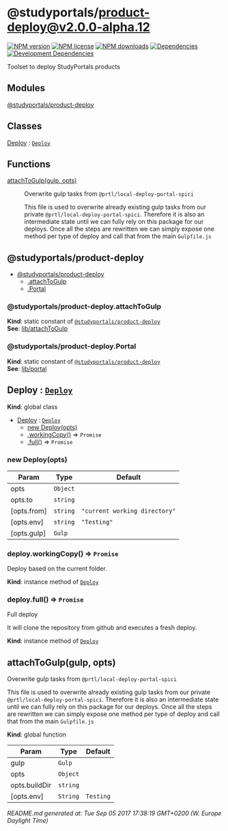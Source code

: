 # @studyportals/product-deploy@v2.0.0-alpha.12

<a href="https://www.npmjs.com/package/@studyportals/product-deploy" title="View this project on NPM" target="_blank"><img src="https://img.shields.io/npm/v/@studyportals/product-deploy.svg?style=flat" alt="NPM version" /></a>
<a href="https://www.npmjs.com/package/@studyportals/product-deploy" title="View this project on NPM" target="_blank"><img src="https://img.shields.io/npm/l/@studyportals/product-deploy.svg?style=flat" alt="NPM license" /></a>
<a href="https://www.npmjs.com/package/@studyportals/product-deploy" title="View this project on NPM" target="_blank"><img src="https://img.shields.io/npm/dm/@studyportals/product-deploy.svg?style=flat" alt="NPM downloads" /></a>
<a href="https://david-dm.org/studyportals/product-deploy" title="View this project on David" target="_blank"><img src="https://img.shields.io/david/studyportals/product-deploy.svg?style=flat" alt="Dependencies" /></a>
<a href="https://david-dm.org/studyportals/product-deploy" title="View this project on David" target="_blank"><img src="https://img.shields.io/david/dev/studyportals/product-deploy.svg?style=flat" alt="Development Dependencies" /></a>

Toolset to deploy StudyPortals products

## Modules

<dl>
<dt><a href="#module_@studyportals/product-deploy">@studyportals/product-deploy</a></dt>
<dd></dd>
</dl>

## Classes

<dl>
<dt><a href="#Deploy">Deploy</a> : <code><a href="#Deploy">Deploy</a></code></dt>
<dd></dd>
</dl>

## Functions

<dl>
<dt><a href="#attachToGulp">attachToGulp(gulp, opts)</a></dt>
<dd><p>Overwrite gulp tasks from <code>@prtl/local-deploy-portal-spici</code></p>
<p>This file is used to overwrite already existing gulp tasks from our private
<code>@prtl/local-deploy-portal-spici</code>. Therefore it is also an intermediate state
until we can fully rely on this package for our deploys. Once all the steps
are rewritten we can simply expose one method per type of deploy and call that
from the main <code>Gulpfile.js</code></p>
</dd>
</dl>

<a name="module_@studyportals/product-deploy"></a>

## @studyportals/product-deploy

* [@studyportals/product-deploy](#module_@studyportals/product-deploy)
    * [.attachToGulp](#module_@studyportals/product-deploy.attachToGulp)
    * [.Portal](#module_@studyportals/product-deploy.Portal)

<a name="module_@studyportals/product-deploy.attachToGulp"></a>

### @studyportals/product-deploy.attachToGulp
**Kind**: static constant of [<code>@studyportals/product-deploy</code>](#module_@studyportals/product-deploy)  
**See**: [lib/attachToGulp](#module_lib/attachToGulp)  
<a name="module_@studyportals/product-deploy.Portal"></a>

### @studyportals/product-deploy.Portal
**Kind**: static constant of [<code>@studyportals/product-deploy</code>](#module_@studyportals/product-deploy)  
**See**: [lib/portal](#module_lib/portal)  
<a name="Deploy"></a>

## Deploy : [<code>Deploy</code>](#Deploy)
**Kind**: global class  

* [Deploy](#Deploy) : [<code>Deploy</code>](#Deploy)
    * [new Deploy(opts)](#new_Deploy_new)
    * [.workingCopy()](#Deploy+workingCopy) ⇒ <code>Promise</code>
    * [.full()](#Deploy+full) ⇒ <code>Promise</code>

<a name="new_Deploy_new"></a>

### new Deploy(opts)

| Param | Type | Default |
| --- | --- | --- |
| opts | <code>Object</code> |  | 
| opts.to | <code>string</code> |  | 
| [opts.from] | <code>string</code> | <code>&quot;current working directory&quot;</code> | 
| [opts.env] | <code>string</code> | <code>&quot;Testing&quot;</code> | 
| [opts.gulp] | <code>Gulp</code> |  | 

<a name="Deploy+workingCopy"></a>

### deploy.workingCopy() ⇒ <code>Promise</code>
Deploy based on the current folder.

**Kind**: instance method of [<code>Deploy</code>](#Deploy)  
<a name="Deploy+full"></a>

### deploy.full() ⇒ <code>Promise</code>
Full deploy

It will clone the repository from github and executes a fresh deploy.

**Kind**: instance method of [<code>Deploy</code>](#Deploy)  
<a name="attachToGulp"></a>

## attachToGulp(gulp, opts)
Overwrite gulp tasks from `@prtl/local-deploy-portal-spici`

This file is used to overwrite already existing gulp tasks from our private
`@prtl/local-deploy-portal-spici`. Therefore it is also an intermediate state
until we can fully rely on this package for our deploys. Once all the steps
are rewritten we can simply expose one method per type of deploy and call that
from the main `Gulpfile.js`

**Kind**: global function  

| Param | Type | Default |
| --- | --- | --- |
| gulp | <code>Gulp</code> |  | 
| opts | <code>Object</code> |  | 
| opts.buildDir | <code>string</code> |  | 
| [opts.env] | <code>String</code> | <code>Testing</code> | 


_README.md generated at: Tue Sep 05 2017 17:38:19 GMT+0200 (W. Europe Daylight Time)_